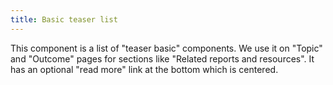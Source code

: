 ```yaml
---
title: Basic teaser list
---
```

This component is a list of "teaser basic" components. We use it on "Topic" and "Outcome" pages for sections like "Related reports and resources".
It has an optional "read more" link at the bottom which is centered.